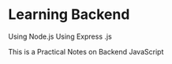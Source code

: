 # Learning Backend 
Using Node.js
Using Express .js


This is a Practical Notes on Backend JavaScript 
